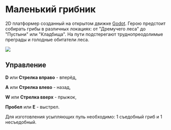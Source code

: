 # Маленький грибник

2D платформер созданный на открытом движке [Godot](https://godotengine.org/). Герою предстоит собирать грибы в различных локациях: от "Дремучего леса" до "Пустыни" или "Кладбища". На пути подстерегают труднопреодолимые преграды и голодные обитатели леса.

![](/home/roman/godot_projects/Mushroomer/assets/scrinshots/Mushroomer_009.png)

## Управление

**D** или **Стрелка вправо** - вперёд,

**A** или **Стрелка влево** - назад,

**W** или **Стрелка вверх** - прыжок,

**Пробел** или **E** - выстрел.

Для изготовления усыпляющих пуль необходимо: 1 съедобный гриб и 1 несъедобный.